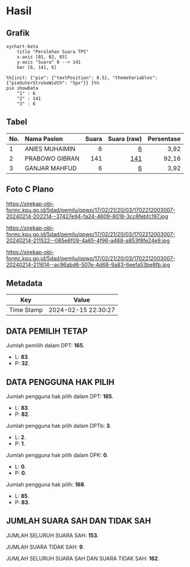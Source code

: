 # Hasil

## Grafik

```mermaid
xychart-beta
    title "Perolehan Suara TPS"
    x-axis [01, 02, 03]
    y-axis "Suara" 0 --> 141
    bar [6, 141, 6]
```

```mermaid
%%{init: {"pie": {"textPosition": 0.5}, "themeVariables": {"pieOuterStrokeWidth": "5px"}} }%%
pie showData
    "1" : 6
    "2" : 141
    "3" : 6
```

## Tabel

| No. | Nama Paslon    | Suara | Suara (raw) | Persentase |
|:--- |:-------------- | -----:| -----------:| ----------:|
| 1   | ANIES MUHAIMIN | 6     | [6][p-1]    | 3,92       |
| 2   | PRABOWO GIBRAN | 141   | [141][p-2]  | 92,16      |
| 3   | GANJAR MAHFUD  | 6     | [6][p-3]    | 3,92       |


[p-1]: https://github.com/gigit-pemilu/pemilu-2024-17-bengkulu/blob/main/pilpres/hitung-suara/sub/17-bengkulu/sub/02-rejang-lebong/sub/21-sindang-beliti-ulu/sub/2003-lubuk-alai/sub/007-tps/sub/paslon-1.txt
[p-2]: https://github.com/gigit-pemilu/pemilu-2024-17-bengkulu/blob/main/pilpres/hitung-suara/sub/17-bengkulu/sub/02-rejang-lebong/sub/21-sindang-beliti-ulu/sub/2003-lubuk-alai/sub/007-tps/sub/paslon-2.txt
[p-3]: https://github.com/gigit-pemilu/pemilu-2024-17-bengkulu/blob/main/pilpres/hitung-suara/sub/17-bengkulu/sub/02-rejang-lebong/sub/21-sindang-beliti-ulu/sub/2003-lubuk-alai/sub/007-tps/sub/paslon-3.txt

## Foto C Plano

https://sirekap-obj-formc.kpu.go.id/5dad/pemilu/ppwp/17/02/21/20/03/1702212003007-20240214-202214--37427e94-fa24-4609-8018-3cc6febfc197.jpg

https://sirekap-obj-formc.kpu.go.id/5dad/pemilu/ppwp/17/02/21/20/03/1702212003007-20240214-211522--085e6f09-4a65-4f96-a468-a853f8fe24e9.jpg

https://sirekap-obj-formc.kpu.go.id/5dad/pemilu/ppwp/17/02/21/20/03/1702212003007-20240214-211614--ac96abd6-507e-4d68-9a83-6eefa53be8fb.jpg


## Metadata

| Key        | Value               |
| ---------- | ------------------- |
| Time Stamp | 2024-02-15 22:30:27 |


## DATA PEMILIH TETAP

Jumlah pemilih dalam DPT: **165**.
 * L: **83**.
 * P: **32**.

## DATA PENGGUNA HAK PILIH

Jumlah pengguna hak pilih dalam DPT: **165**.
 * L: **83**.
 * P: **82**.

Jumlah pengguna hak pilih dalam DPTb: **3**.
 * L: **2**.
 * P: **1**.

Jumlah pengguna hak pilih dalam DPK: **0**.
 * L: **0**.
 * P: **0**.

Jumlah pengguna hak pilih: **168**.
 * L: **85**.
 * P: **83**.

## JUMLAH SUARA SAH DAN TIDAK SAH

JUMLAH SELURUH SUARA SAH: **153**.

JUMLAH SUARA TIDAK SAH: **9**.

JUMLAH SELURUH SUARA SAH DAN SUARA TIDAK SAH: **162**.


